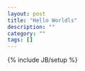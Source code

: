 ```yaml
---
layout: post
title: "Hello Worldls"
description: ""
category: ""
tags: []
---
```

{% include JB/setup %}
